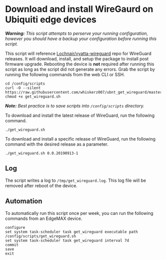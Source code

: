 # Download and install WireGaurd on Ubiquiti edge devices

***Warning:*** _This script attempts to perserve your running configuration, however you should have a backup your configuration before running this script._
 
This script will reference [Lochnair/vyatta-wireguard](https://github.com/Lochnair/vyatta-wireguard) repo for WireGuard releases. It will download, install, and setup the package to install post firmware upgrade. Rebooting the device is **not** required after running this script as long as the script did not generate any errors. Grab the script by running the following commands from the web CLI or SSH.

```
cd /config/scripts
curl -O --silent https://raw.githubusercontent.com/whiskerz007/ubnt_get_wireguard/master/get_wireguard.sh
chmod +x get_wireguard.sh
```

***Note:*** _Best practice is to save scripts into `/config/scripts` directory._

To download and install the latest release of WireGuard, run the following command.

```
./get_wireguard.sh
```

To download and install a specific release of WireGuard, run the following command with the desired release as a parameter.

```
./get_wireguard.sh 0.0.20190913-1
```

## Log

The script writes a log to `/tmp/get_wireguard.log`. This log file will be removed after reboot of the device.

## Automation

To automatically run this script once per week, you can run the following commands from an EdgeMAX device.

```
configure
set system task-scheduler task get_wireguard executable path /config/scripts/get_wireguard.sh
set system task-scheduler task get_wireguard interval 7d
commit
save
exit
```
